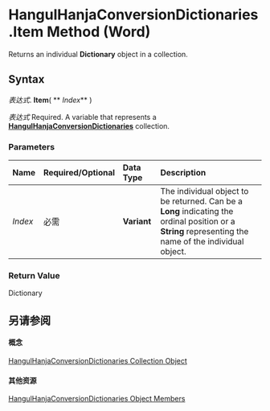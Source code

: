 
# HangulHanjaConversionDictionaries.Item Method (Word)

Returns an individual  **Dictionary** object in a collection.


## Syntax

 _表达式_. **Item**( ** _Index_** )

 _表达式_ Required. A variable that represents a **[HangulHanjaConversionDictionaries](b6ed1c54-428b-c160-a2bd-642978660f44.md)** collection.


### Parameters



|**Name**|**Required/Optional**|**Data Type**|**Description**|
|:-----|:-----|:-----|:-----|
| _Index_|必需|**Variant**|The individual object to be returned. Can be a  **Long** indicating the ordinal position or a **String** representing the name of the individual object.|

### Return Value

Dictionary


## 另请参阅


#### 概念


[HangulHanjaConversionDictionaries Collection Object](b6ed1c54-428b-c160-a2bd-642978660f44.md)
#### 其他资源


[HangulHanjaConversionDictionaries Object Members](http://msdn.microsoft.com/library/ece4e682-9ddd-9fee-693e-820c83a87226%28Office.15%29.aspx)